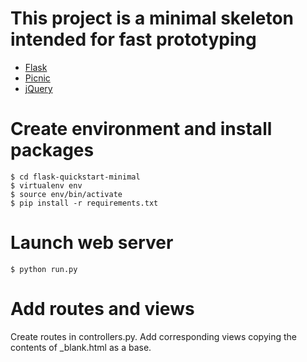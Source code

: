 # This project is a minimal skeleton intended for fast prototyping

- [Flask](http://flask.pocoo.org/)
- [Picnic](http://picnicss.com/)
- [jQuery](http://jquery.com/)

# Create environment and install packages

    $ cd flask-quickstart-minimal
    $ virtualenv env
    $ source env/bin/activate
    $ pip install -r requirements.txt

# Launch web server

    $ python run.py

# Add routes and views

Create routes in controllers.py. Add corresponding views copying the contents of _blank.html as a base.
